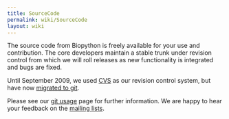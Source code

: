 ```yaml
---
title: SourceCode
permalink: wiki/SourceCode
layout: wiki
---
```


The source code from Biopython is freely available for your use and
contribution. The core developers maintain a stable trunk under revision
control from which we will roll releases as new functionality is
integrated and bugs are fixed.

Until September 2009, we used [CVS](CVS "wikilink") as our revision
control system, but have now [migrated to git](GitMigration "wikilink").

Please see our [git usage](GitUsage "wikilink") page for further
information. We are happy to hear your feedback on the [ mailing
lists](Mailing_lists "wikilink").
